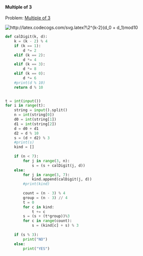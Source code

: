 #### Multiple of 3

Problem: [Multiple of 3](https://www.codechef.com/LRNDSA01/problems/MULTHREE)

<img src="http://latex.codecogs.com/svg.latex?\2^{k-2}(d_0&space;&plus;&space;d_1)mod10" title="http://latex.codecogs.com/svg.latex?\2^{k-2}(d_0 + d_1)mod10" />

```python
def calDigit(k, d):
    k = (k - 2) % 4
    if (k == 1):
        d *= 2
    elif (k == 2):
        d *= 4
    elif (k == 3):
        d *= 8
    elif (k == 0):
        d *= 6
    #print(d % 10)
    return d % 10
    

t = int(input())
for i in range(t):
    string = input().split()
    n = int(string[0])
    d0 = int(string[1])
    d1 = int(string[2])
    d = d0 + d1
    d2 = d % 10
    s = (d + d2) % 3
    #print(s)
    kind = []
    
    if (n < 7):
        for j in range(3, n):
            s = (s + calDigit(j, d))
    else:
        for j in range(3, 7):
            kind.append(calDigit(j, d))
        #print(kind)
   
        count = (n - 3) % 4
        group = (n - 3) // 4
        t = 0
        for c in kind:
            t += c
        s = (s + (t*group))%3
        for c in range(count):
            s = (kind[c] + s) % 3
    
    if (s % 3):
        print("NO")
    else:
        print("YES")
```
